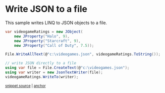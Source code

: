 # Write JSON to a file

This sample writes LINQ to JSON objects to a file.

<!-- snippet: WriteToJsonFile -->
<a id='snippet-writetojsonfile'></a>
```cs
var videogameRatings = new JObject(
    new JProperty("Halo", 9),
    new JProperty("Starcraft", 9),
    new JProperty("Call of Duty", 7.5));

File.WriteAllText(@"c:\videogames.json", videogameRatings.ToString());

// write JSON directly to a file
using var file = File.CreateText(@"c:\videogames.json");
using var writer = new JsonTextWriter(file);
videogameRatings.WriteTo(writer);
```
<sup><a href='/src/ArgonTests/Documentation/Samples/Linq/WriteToJsonFile.cs#L10-L24' title='Snippet source file'>snippet source</a> | <a href='#snippet-writetojsonfile' title='Start of snippet'>anchor</a></sup>
<!-- endSnippet -->
